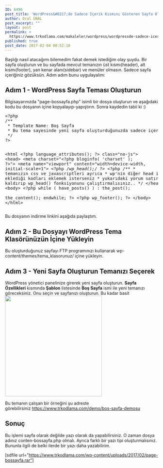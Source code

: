 ```yaml
---
ID: 6496
post_title: 'WordPress&#8217;de Sadece İçerik Kısmını Gösteren Sayfa Oluşturma'
author: Oral ÜNAL
post_excerpt: ""
layout: post
permalink: >
  https://www.trkodlama.com/makaleler/wordpress/wordpressde-sadece-icerik-kismini-gosteren-sayfa-olusturma-6496.html
published: true
post_date: 2017-02-04 00:52:18
---
```

Başlığı nasıl atacağımı bilemedim fakat demek istediğim olay şuydu. Bir sayfa oluşturun ve bu sayfada mevcut temanızın üst kısmı(header), alt kısmı(footer), yan kenar alanı(sidebar) ve menüler olmasın. Sadece sayfa içeriğiniz gözüksün. Adım adım bunu uygulayalım:
<h2>Adım 1 - WordPress Sayfa Teması Oluşturun</h2>
Bilgisayarınızda "page-bossayfa.php" isimli bir dosya oluşturun ve aşağıdaki kodu bu dosyanın içine kopyalayıp-yapıştırın. Sonra kaydedin tabii ki :)
<pre class="prettyprint lang-php" data-start-line="1" data-visibility="visible" data-highlight="" data-caption="">&lt;?php
/**
 * Template Name: Boş Sayfa
 * Bu tema sayesinde yeni sayfa oluşturduğunuzda sadece içeriğinizi göreceksiniz.
 */
?&gt;
 
&lt;html &lt;?php language_attributes(); ?&gt; class="no-js"&gt;
&lt;head&gt;
    &lt;meta charset="&lt;?php bloginfo( 'charset' ); ?&gt;"&gt;
    &lt;meta name="viewport" content="width=device-width, initial-scale=1"&gt;
    &lt;?php /*wp_head();*/ ?&gt;
    &lt;?php 
    /**
     * temanızın css ve javascriptleri ayrıca 
     * wp'nin diğer head içerisine eklediği kodları eklemek isterseniz
     * yukarıdaki yorum satırlarını kaldırıp wp_head() fonksiyonunu çalıştırmalısınız..
     */
&lt;/head&gt;
&lt;body&gt;
&lt;?php
    while ( have_posts() ) : the_post();   
        the_content();
    endwhile;
?&gt;
&lt;?php wp_footer(); ?&gt;
&lt;/body&gt;
&lt;/html&gt;
</pre>
Bu dosyanın indirme linkini aşağıda paylaştım.
<h2>Adım 2 - Bu Dosyayı WordPress Tema Klasörünüzün İçine Yükleyin</h2>
Bu oluşturduğunuz sayfayı FTP programınızı kullanarak wp-content/themes/tema_klasorunuz/ içine yükleyin.
<h2>Adım 3 - Yeni Sayfa Oluşturun Temanızı Seçerek</h2>
WordPress yönetici panelinize girerek yeni sayfa oluşturun. <strong>Sayfa Özellikleri</strong> kısmında <strong>Şablon</strong> listesinde <strong>Boş Sayfa</strong> ismi ile yeni temanızı göreceksiniz. Onu seçin ve sayfanızı oluşturun. Bu kadar basit

<img class="aligncenter size-full wp-image-6501" src="https://www.trkodlama.com/wp-content/uploads/2017/02/bossayfa.png" alt="" width="319" height="332" />

Bu temanın çalışan bir örneğini şu adreste görebilirsiniz <a href="https://www.trkodlama.com/demo/bos-sayfa-demosu">https://www.trkodlama.com/demo/bos-sayfa-demosu</a>
<h2>Sonuç</h2>
Bu işlemi sayfa olarak değilde yazı olarak da yapabilirsiniz. O zaman dosya adınız conten-bossayfa.php olmalı. Ayrıca farklı bir yazı tipi oluşturmalısınız. Bununla ilgili de belki ilerde bir yazı daha yazabilirim.

[sdfile url="https://www.trkodlama.com/wp-content/uploads/2017/02/page-bossayfa.rar"]

&nbsp;
